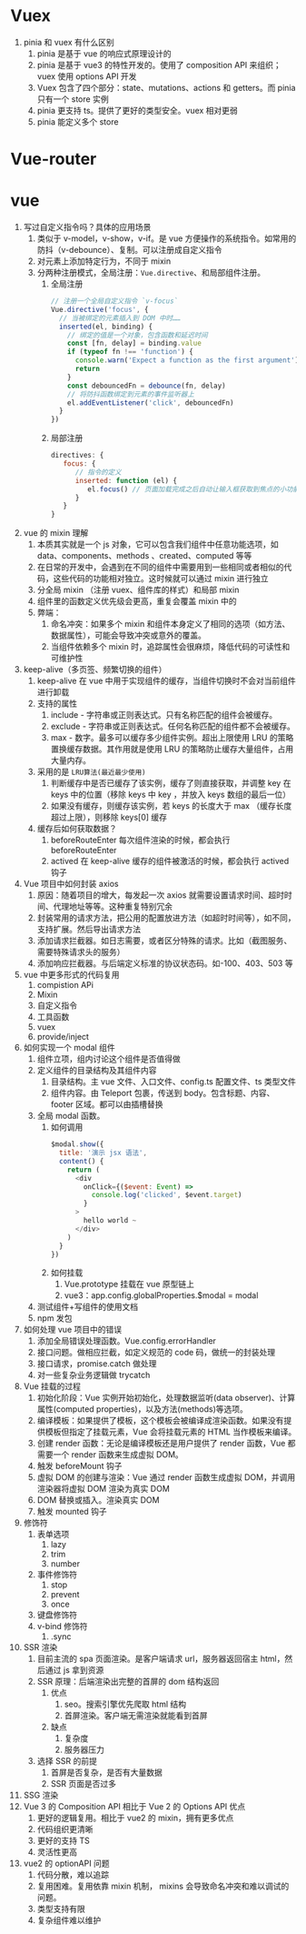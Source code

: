 # Vuex

1. pinia 和 vuex 有什么区别
   1. pinia 是基于 vue 的响应式原理设计的
   2. pinia 是基于 vue3 的特性开发的。使用了 composition API 来组织；vuex 使用 options API 开发
   3. Vuex 包含了四个部分：state、mutations、actions 和 getters。而 pinia 只有一个 store 实例
   4. pinia 更支持 ts。提供了更好的类型安全。vuex 相对更弱
   5. pinia 能定义多个 store

# Vue-router

# vue

1. 写过自定义指令吗？具体的应用场景
   1. 类似于 v-model，v-show，v-if。是 vue 方便操作的系统指令。如常用的防抖（v-debounce）、复制。可以注册成自定义指令
   2. 对元素上添加特定行为，不同于 mixin
   3. 分两种注册模式，全局注册：`Vue.directive`、和局部组件注册。
      1. 全局注册
         ```js
         // 注册一个全局自定义指令 `v-focus`
         Vue.directive('focus', {
           // 当被绑定的元素插入到 DOM 中时……
           inserted(el, binding) {
             // 绑定的值是一个对象，包含函数和延迟时间
             const [fn, delay] = binding.value
             if (typeof fn !== 'function') {
               console.warn('Expect a function as the first argument')
               return
             }
             const debouncedFn = debounce(fn, delay)
             // 将防抖函数绑定到元素的事件监听器上
             el.addEventListener('click', debouncedFn)
           }
         })
         ```
      2. 局部注册
         ```js
         directives: {
            focus: {
               // 指令的定义
               inserted: function (el) {
                  el.focus() // 页面加载完成之后自动让输入框获取到焦点的小功能
               }
            }
         }
         ```
2. vue 的 mixin 理解
   1. 本质其实就是一个 js 对象，它可以包含我们组件中任意功能选项，如 data、components、methods 、created、computed 等等
   2. 在日常的开发中，会遇到在不同的组件中需要用到一些相同或者相似的代码，这些代码的功能相对独立。这时候就可以通过 mixin 进行独立
   3. 分全局 mixin （注册 vuex、组件库的样式）和局部 mixin
   4. 组件里的函数定义优先级会更高，重复会覆盖 mixin 中的
   5. 弊端：
      1. 命名冲突：如果多个 mixin 和组件本身定义了相同的选项（如方法、数据属性），可能会导致冲突或意外的覆盖。
      2. 当组件依赖多个 mixin 时，追踪属性会很麻烦，降低代码的可读性和可维护性
3. keep-alive（多页签、频繁切换的组件）
   1. keep-alive 在 vue 中用于实现组件的缓存，当组件切换时不会对当前组件进行卸载
   2. 支持的属性
      1. include - 字符串或正则表达式。只有名称匹配的组件会被缓存。
      2. exclude - 字符串或正则表达式。任何名称匹配的组件都不会被缓存。
      3. max - 数字。最多可以缓存多少组件实例。超出上限使用 LRU 的策略置换缓存数据。其作用就是使用 LRU 的策略防止缓存大量组件，占用大量内存。
   3. 采用的是 `LRU算法(最近最少使用)`
      1. 判断缓存中是否已缓存了该实例，缓存了则直接获取，并调整 key 在 keys 中的位置（移除 keys 中 key ，并放入 keys 数组的最后一位）
      2. 如果没有缓存，则缓存该实例，若 keys 的长度大于 max （缓存长度超过上限），则移除 keys[0] 缓存
   4. 缓存后如何获取数据？
      1. beforeRouteEnter
         每次组件渲染的时候，都会执行 beforeRouteEnter
      2. actived
         在 keep-alive 缓存的组件被激活的时候，都会执行 actived 钩子
4. Vue 项目中如何封装 axios
   1. 原因：随着项目的增大，每发起一次 axios 就需要设置请求时间、超时时间、代理地址等等。这种重复特别冗余
   2. 封装常用的请求方法，把公用的配置放进方法（如超时时间等），如不同，支持扩展。然后导出请求方法
   3. 添加请求拦截器。如日志需要，或者区分特殊的请求。比如（截图服务、需要特殊请求头的服务）
   4. 添加响应拦截器。与后端定义标准的协议状态码。如-100、403、503 等
5. vue 中更多形式的代码复用
   1. compistion APi
   2. Mixin
   3. 自定义指令
   4. 工具函数
   5. vuex
   6. provide/inject
6. 如何实现一个 modal 组件
   1. 组件立项，组内讨论这个组件是否值得做
   2. 定义组件的目录结构及其组件内容
      1. 目录结构。主 vue 文件、入口文件、config.ts 配置文件、ts 类型文件
      2. 组件内容。由 Teleport 包裹，传送到 body。包含标题、内容、footer 区域。都可以由插槽替换
   3. 全局 modal 函数。
      1. 如何调用
         ```js
         $modal.show({
           title: '演示 jsx 语法',
           content() {
             return (
               <div
                 onClick={($event: Event) =>
                   console.log('clicked', $event.target)
                 }
               >
                 hello world ~
               </div>
             )
           }
         })
         ```
      2. 如何挂载
         1. Vue.prototype 挂载在 vue 原型链上
         2. vue3：app.config.globalProperties.$modal = modal
   4. 测试组件+写组件的使用文档
   5. npm 发包
7. 如何处理 vue 项目中的错误
   1. 添加全局错误处理函数。Vue.config.errorHandler
   2. 接口问题。做相应拦截，如定义规范的 code 码，做统一的封装处理
   3. 接口请求，promise.catch 做处理
   4. 对一些复杂业务逻辑做 trycatch
8. Vue 挂载的过程
   1. 初始化阶段：Vue 实例开始初始化，处理数据监听(data observer)、计算属性(computed properties)，以及方法(methods)等选项。
   2. 编译模板：如果提供了模板，这个模板会被编译成渲染函数。如果没有提供模板但指定了挂载元素，Vue 会将挂载元素的 HTML 当作模板来编译。
   3. 创建 render 函数：无论是编译模板还是用户提供了 render 函数，Vue 都需要一个 render 函数来生成虚拟 DOM。
   4. 触发 beforeMount 钩子
   5. 虚拟 DOM 的创建与渲染：Vue 通过 render 函数生成虚拟 DOM，并调用渲染器将虚拟 DOM 渲染为真实 DOM
   6. DOM 替换或插入。渲染真实 DOM
   7. 触发 mounted 钩子
9. 修饰符
   1. 表单选项
      1. lazy
      2. trim
      3. number
   2. 事件修饰符
      1. stop
      2. prevent
      3. once
   3. 键盘修饰符
   4. v-bind 修饰符
      1. .sync
10. SSR 渲染
    1. 目前主流的 spa 页面渲染。是客户端请求 url，服务器返回宿主 html，然后通过 js 拿到资源
    2. SSR 原理：后端渲染出完整的首屏的 dom 结构返回
       1. 优点
          1. seo。搜索引擎优先爬取 html 结构
          2. 首屏渲染。客户端无需渲染就能看到首屏
       2. 缺点
          1. 复杂度
          2. 服务器压力
    3. 选择 SSR 的前提
       1. 首屏是否复杂，是否有大量数据
       2. SSR 页面是否过多
11. SSG 渲染
12. Vue 3 的 Composition API 相比于 Vue 2 的 Options API 优点
    1. 更好的逻辑复用。相比于 vue2 的 mixin，拥有更多优点
    2. 代码组织更清晰
    3. 更好的支持 TS
    4. 灵活性更高
13. vue2 的 optionAPI 问题
    1. 代码分散，难以追踪
    2. 复用困难。复用依靠 mixin 机制， mixins 会导致命名冲突和难以调试的问题。
    3. 类型支持有限
    4. 复杂组件难以维护

